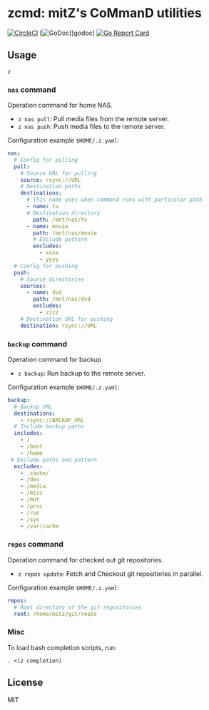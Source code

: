# zcmd: mitZ's CoMmanD utilities

[![CircleCI](https://circleci.com/gh/mitsutaka/zcmd.svg?style=svg)](https://circleci.com/gh/mitsutaka/zcmd)
[![GoDoc](https://godoc.org/github.com/mitsutaka/zcmd?status.svg)][godoc]
[![Go Report Card](https://goreportcard.com/badge/github.com/mitsutaka/zcmd)](https://goreportcard.com/report/github.com/mitsutaka/zcmd)

## Usage

```console
z
```

### `nas` command

Operation command for home NAS.

- `z nas pull`: Pull media files from the remote server.
- `z nas push`: Push media files to the remote server.

Configuration example `$HOME/.z.yaml`:

```yaml
nas:
  # Config for pulling
  pull:
    # Source URL for pulling
    source: rsync://URL
    # Destination paths
    destinations:
      # This name uses when command runs with particular path
      - name: tv
      # Destination directory
        path: /mnt/nas/tv
      - name: movie
        path: /mnt/nas/movie
        # Exclude pattern
        excludes:
          - xxxx
          - yyyy
  # Config for pushing
  push:
    # Source directories
    sources:
      - name: dvd
        path: /mnt/nas/dvd
        excludes:
          - zzzz
    # Destination URL for pushing
    destination: rsync://URL
```

### `backup` command

Operation command for backup

- `z backup`: Run backup to the remote server.

Configuration example `$HOME/.z.yaml`:

```yaml
backup:
  # Backup URL
  destinations:
    - rsync://BACKUP_URL
  # Include backup paths
  includes:
    - /
    - /boot
    - /home
 # Exclude paths and pattern
  excludes:
    - .cache/
    - /dev
    - /media
    - /misc
    - /mnt
    - /proc
    - /run
    - /sys
    - /var/cache
```

### `repos` command

Operation command for checked out git repositories.

- `z repos update`: Fetch and Checkout git repositories in parallel.

Configuration example `$HOME/.z.yaml`:

```yaml
repos:
  # Root directory of the git repositories
  root: /home/mitz/git/repos
```

### Misc

To load bash completion scripts, run:

```console
. <(z completion)
```

## License

MIT
